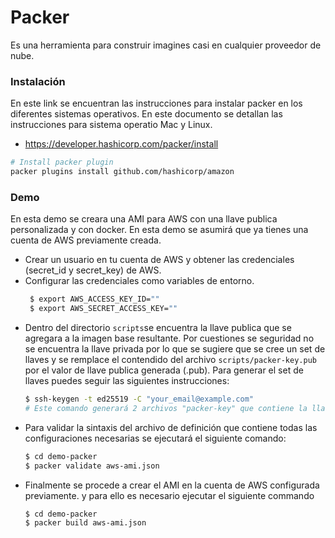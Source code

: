 # Packer
Es una herramienta para construir imagines casi en cualquier proveedor de nube.

### Instalación
En este link se encuentran las instrucciones para instalar packer en los diferentes sistemas operativos. En este documento se detallan las instrucciones para sistema operatio Mac y Linux.
- https://developer.hashicorp.com/packer/install

```sh
# Install packer plugin
packer plugins install github.com/hashicorp/amazon
```


### Demo
En esta demo se creara una AMI para AWS con una llave publica personalizada y con docker. En esta demo se asumirá que ya tienes una cuenta de AWS previamente creada.
- Crear un usuario en tu cuenta de AWS y obtener las credenciales (secret_id y secret_key) de AWS.
- Configurar las credenciales como variables de entorno.
    ```sh
     $ export AWS_ACCESS_KEY_ID=""
     $ export AWS_SECRET_ACCESS_KEY=""
    ```
- Dentro del directorio `scripts`se encuentra la llave publica que se agregara a la imagen base resultante. Por cuestiones se seguridad no se encuentra la llave privada por lo que se sugiere que se cree un set de llaves y se remplace el contendido del archivo `scripts/packer-key.pub`  por el valor de llave publica generada (.pub). Para generar el set de llaves puedes seguir las siguientes instrucciones:
    ```sh
    $ ssh-keygen -t ed25519 -C "your_email@example.com"
    # Este comando generará 2 archivos "packer-key" que contiene la llave privada y "packer-key.pub" que contiene la llave publica, el contenido de esta es el que e reemplazara en el archivo "scripts/packer-key.pub" dentro de esta carpeta.
    ```
- Para validar la sintaxis del archivo de definición que contiene todas las configuraciones necesarias se ejecutará el siguiente comando:
    ```sh
    $ cd demo-packer
    $ packer validate aws-ami.json
    ```
- Finalmente se procede a crear el AMI en la cuenta de AWS configurada previamente. y para ello es necesario ejecutar el siguiente commando
    ```sh
    $ cd demo-packer
    $ packer build aws-ami.json
    ```